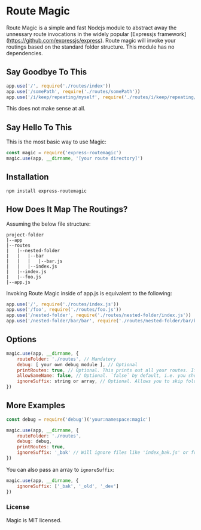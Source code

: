 # Route Magic

Route Magic is a simple and fast Nodejs module to abstract away the unnessary route invocations in the widely popular [Expressjs framework] (https://github.com/expressjs/express). Route magic will invoke your routings based on the standard folder structure. This module has no dependencies.

## Say Goodbye To This

```js
app.use('/', require('./routes/index'))
app.use('/somePath', require('./routes/somePath'))
app.use('/i/keep/repeating/myself', require('./routes/i/keep/repeating/myself'))
```

This does not make sense at all.

## Say Hello To This

This is the most basic way to use Magic:

```js
const magic = require('express-routemagic')
magic.use(app, __dirname, '[your route directory]')
```

## Installation

```
npm install express-routemagic
```

## How Does It Map The Routings?

Assuming the below file structure:

```
project-folder
|--app
|--routes
|   |--nested-folder
|   |   |--bar
|   |   |   |--bar.js
|   |   |--index.js
|   |--index.js
|   |--foo.js
|--app.js
```

Invoking Route Magic inside of app.js is equivalent to the following:

```js
app.use('/', require('./routes/index.js'))
app.use('/foo', require('./routes/foo.js'))
app.use('/nested-folder', require('./routes/nested-folder/index.js'))
app.use('/nested-folder/bar/bar', require('./routes/nested-folder/bar/bar.js')) // note the 2 bars here.
```

## Options

```js
magic.use(app, __dirname, {
    routeFolder: './routes', // Mandatory
    debug: [ your own debug module ], // Optional
    printRoutes: true, // Optional. This prints out all your routes. If no debug module is passed, it uses console.log by default
    allowSameName: false, // Optional. `false` by default, i.e. you should not have a `foo.js` and a folder named `foo` sitting at the same level. That's poor organisation.
    ignoreSuffix: string or array, // Optional. Allows you to skip folders or files with a suffix.
})
```

## More Examples

```js
const debug = require('debug')('your:namespace:magic')

magic.use(app, __dirname, {
    routeFolder: './routes', 
    debug: debug,
    printRoutes: true, 
    ignoreSuffix: '_bak' // Will ignore files like 'index_bak.js' or folders like 'api_v1_bak'.
})
```

You can also pass an array to `ignoreSuffix`:

```js
magic.use(app, __dirname, {
    ignoreSuffix: ['_bak', '_old', '_dev']
})
```

### License

Magic is MIT licensed.
